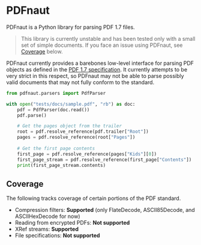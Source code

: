 # PDFnaut

PDFnaut is a Python library for parsing PDF 1.7 files.

> This library is currently unstable and has been tested only with a small set of simple documents. If you face an issue using PDFnaut, see [Coverage](#coverage) below.

PDFnaut currently provides a barebones low-level interface for parsing PDF objects as defined in the [PDF 1.7 specification](https://opensource.adobe.com/dc-acrobat-sdk-docs/pdfstandards/PDF32000_2008.pdf). It currently attempts to be very strict in this respect, so PDFnaut may not be able to parse possibly valid documents that may not fully conform to the standard.

```py
from pdfnaut.parsers import PdfParser

with open("tests/docs/sample.pdf", "rb") as doc:
    pdf = PdfParser(doc.read())
    pdf.parse()

    # Get the pages object from the trailer
    root = pdf.resolve_reference(pdf.trailer["Root"])
    pages = pdf.resolve_reference(root["Pages"])
    
    # Get the first page contents
    first_page = pdf.resolve_reference(pages["Kids"][0])
    first_page_stream = pdf.resolve_reference(first_page["Contents"])
    print(first_page_stream.contents)
```

## Coverage

The following tracks coverage of certain portions of the PDF standard.

- Compression filters: **Supported** (only FlateDecode, ASCII85Decode, and ASCIIHexDecode for now)
- Reading from encrypted PDFs: **Not supported**
- XRef streams: **Supported**
- File specifications: **Not supported**
